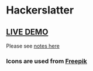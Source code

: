 # Hackerslatter

## [LIVE DEMO](https://hackerslatter.netlify.app/)

Please see [notes here](Notes.md)

### Icons are used from [Freepik](https://www.freepik.com)

